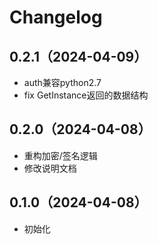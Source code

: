 # Changelog
## 0.2.1（2024-04-09）
* auth兼容python2.7
* fix GetInstance返回的数据结构

## 0.2.0（2024-04-08）
* 重构加密/签名逻辑
* 修改说明文档

## 0.1.0（2024-04-08）
* 初始化

